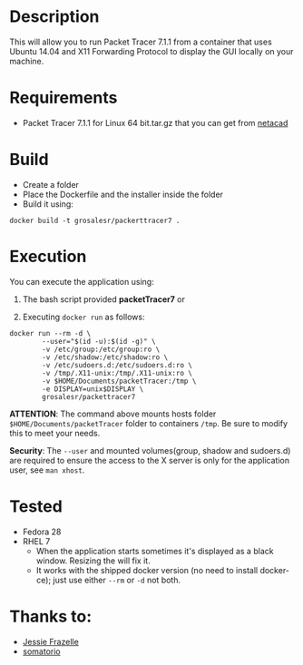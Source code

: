 # Description

This will allow you to run Packet Tracer 7.1.1 from a container that uses Ubuntu 14.04 and X11 Forwarding Protocol to display the GUI locally on your machine.

# Requirements
* Packet Tracer 7.1.1 for Linux 64 bit.tar.gz that you can get from [netacad](https://www.netacad.com/courses/packet-tracer)

# Build

* Create a folder
* Place the Dockerfile and the installer inside the folder
* Build it using:
```
docker build -t grosalesr/packerttracer7 .
```

# Execution

You can execute the application using:

1. The bash script provided **packetTracer7** or 

1. Executing `docker run` as follows:
```
docker run --rm -d \
        --user="$(id -u):$(id -g)" \
        -v /etc/group:/etc/group:ro \
        -v /etc/shadow:/etc/shadow:ro \
        -v /etc/sudoers.d:/etc/sudoers.d:ro \
        -v /tmp/.X11-unix:/tmp/.X11-unix:ro \
        -v $HOME/Documents/packetTracer:/tmp \
        -e DISPLAY=unix$DISPLAY \
        grosalesr/packettracer7
```

**ATTENTION**: The command above mounts hosts folder `$HOME/Documents/packetTracer` folder to containers `/tmp`. Be sure to modify this to meet your needs.


**Security**: The `--user` and mounted volumes(group, shadow and sudoers.d) are required to ensure the access to the X server is only for the application user, see `man xhost`.

# Tested

* Fedora 28
* RHEL 7
    * When the application starts sometimes it's displayed as a black window. Resizing the will fix it.
    * It works with the shipped docker version (no need to install docker-ce); just use either `--rm` or `-d` not both.

# Thanks to:

* [Jessie Frazelle](https://blog.jessfraz.com/post/docker-containers-on-the-desktop/)
* [somatorio](https://github.com/somatorio/docker-packet-tracer)
